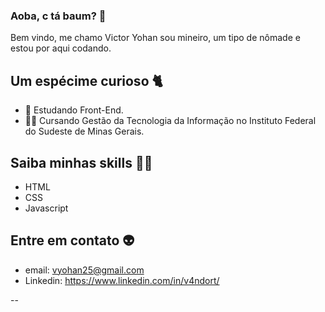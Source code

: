 ### Aoba, c tá baum? 🤙
Bem vindo, me chamo Victor Yohan sou mineiro, um tipo de nômade e estou por aqui codando.

## Um espécime curioso 🐈
- 🚀 Estudando Front-End.
- 👨‍💻 Cursando Gestão da Tecnologia da Informação no Instituto Federal do Sudeste de Minas Gerais.

## Saiba minhas skills 🐱‍👤
- HTML
- CSS
- Javascript

## Entre em contato 👽
- email: vyohan25@gmail.com
- Linkedin: https://www.linkedin.com/in/v4ndort/ 

--
